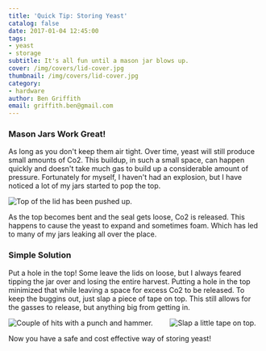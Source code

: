 ```yaml
---
title: 'Quick Tip: Storing Yeast'
catalog: false
date: 2017-01-04 12:45:00
tags:
- yeast
- storage
subtitle: It's all fun until a mason jar blows up.
cover: /img/covers/lid-cover.jpg
thumbnail: /img/covers/lid-cover.jpg
category:
- hardware
author: Ben Griffith
email: griffith.ben@gmail.com
---
```


### Mason Jars Work Great!

As long as you don't keep them air tight.  Over time, yeast will still produce small amounts of Co2.  This buildup, in such a small space, can happen quickly and doesn't take much gas to build up a considerable amount of pressure.  Fortunately for myself, I haven't had an explosion, but I have noticed a lot of my jars started to pop the top.

<!-- more -->

<div class="columns is-multiline">
    <div class="column is-10 is-offset-1">
        <img src="{% asset_path popped-lid.jpg %}" alt="Top of the lid has been pushed up."/>
    </div>
</div>

As the top becomes bent and the seal gets loose, Co2 is released.  This happens to cause the yeast to expand and sometimes foam.  Which has led to many of my jars leaking all over the place.

### Simple Solution

Put a hole in the top!  Some leave the lids on loose, but I always feared tipping the jar over and losing the entire harvest.  Putting a hole in the top minimized that while leaving a space for excess Co2 to be released.  To keep the buggins out, just slap a piece of tape on top.  This still allows for the gasses to release, but anything big from getting in.

<div class="columns is-multiline">
    <div class="column is-10 is-offset-1">
        <img src="{% asset_path punched-lid.jpg %}" alt="Couple of hits with a punch and hammer."/>
    </div>
    <div class="column is-10 is-offset-1">
        <img src="{% asset_path tape-lid.jpg %}" alt="Slap a little tape on top."/>
    </div>
</div>

Now you have a safe and cost effective way of storing yeast!
